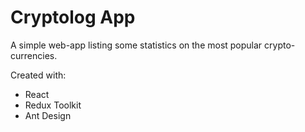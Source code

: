 # Cryptolog App

A simple web-app listing some statistics on the most popular crypto-currencies.

Created with:
 - React
 - Redux Toolkit
 - Ant Design
